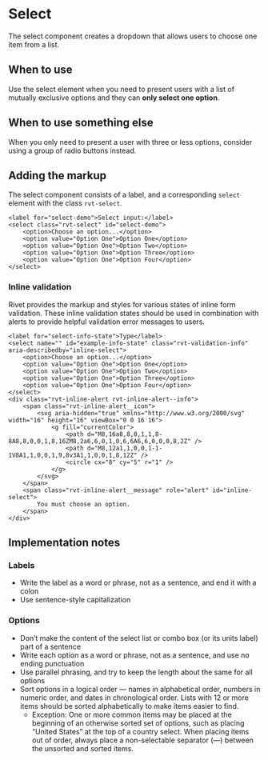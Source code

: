 # Select

The select component creates a dropdown that allows users to choose one item from a list.

## When to use

Use the select element when you need to present users with a list of mutually exclusive options and they can **only select one option**.

## When to use something else

When you only need to present a user with three or less options, consider using a group of radio buttons instead.

## Adding the markup

The select component consists of a label, and a corresponding `select` element with the class `rvt-select`.

```
<label for="select-demo">Select input:</label>
<select class="rvt-select" id="select-demo">
    <option>Choose an option...</option>
    <option value="Option One">Option One</option>
    <option value="Option One">Option Two</option>
    <option value="Option One">Option Three</option>
    <option value="Option One">Option Four</option>
</select>
```

### Inline validation

Rivet provides the markup and styles for various states of inline form validation. These inline validation states should be used in combination with alerts to provide helpful validation error messages to users.

```
<label for="select-info-state">Type</label>
<select name="" id="example-info-state" class="rvt-validation-info" aria-describedby="inline-select">
    <option>Choose an option...</option>
    <option value="Option One">Option One</option>
    <option value="Option One">Option Two</option>
    <option value="Option One">Option Three</option>
    <option value="Option One">Option Four</option>
</select>
<div class="rvt-inline-alert rvt-inline-alert--info">
    <span class="rvt-inline-alert__icon">
        <svg aria-hidden="true" xmlns="http://www.w3.org/2000/svg" width="16" height="16" viewBox="0 0 16 16">
            <g fill="currentColor">
                <path d="M8,16a8,8,0,1,1,8-8A8,8,0,0,1,8,16ZM8,2a6,6,0,1,0,6,6A6,6,0,0,0,8,2Z" />
                <path d="M8,12a1,1,0,0,1-1-1V8A1,1,0,0,1,9,8v3A1,1,0,0,1,8,12Z" />
                <circle cx="8" cy="5" r="1" />
            </g>
        </svg>
    </span>
    <span class="rvt-inline-alert__message" role="alert" id="inline-select">
        You must choose an option.
    </span>
</div>
```

## Implementation notes

### Labels

- Write the label as a word or phrase, not as a sentence, and end it with a colon
- Use sentence-style capitalization

### Options

- Don’t make the content of the select list or combo box (or its units label) part of a sentence
- Write each option as a word or phrase, not as a sentence, and use no ending punctuation
- Use parallel phrasing, and try to keep the length about the same for all options
- Sort options in a logical order — names in alphabetical order, numbers in numeric order, and dates in chronological order. Lists with 12 or more items should be sorted alphabetically to make items easier to find.
  - Exception: One or more common items may be placed at the beginning of an otherwise sorted set of options, such as placing “United States” at the top of a country select. When placing items out of order, always place a non-selectable separator (—) between the unsorted and sorted items.
